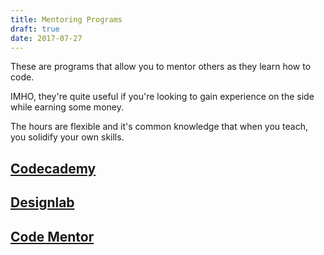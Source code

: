 ```yaml
---
title: Mentoring Programs
draft: true
date: 2017-07-27
---
```


These are programs that allow you to mentor others as they learn how to code.

IMHO, they're quite useful if you're looking to gain experience on the side
while earning some money.

The hours are flexible and it's common knowledge that when you teach, you
solidify your own skills.

## [Codecademy](https://www.codecademy.com/about/jobs/codecademy-mentor)

## [Designlab](https://trydesignlab.com/become-a-mentor/)

## [Code Mentor](https://www.codementor.io/mentor/apply)
